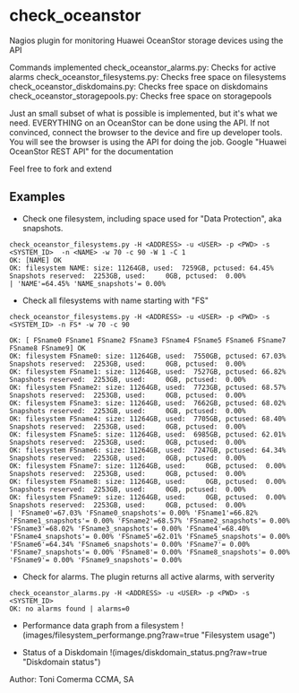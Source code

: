 # check_oceanstor

Nagios plugin for monitoring Huawei OceanStor storage devices using the API

Commands implemented
    check_oceanstor_alarms.py: Checks for active alarms
    check_oceanstor_filesystems.py: Checks free space on filesystems
    check_oceanstor_diskdomains.py: Checks free space on diskdomains
    check_oceanstor_storagepools.py: Checks free space on storagepools

Just an small subset of what is possible is implemented, but it's what we need.
EVERYTHING on an OceanStor can be done using the API. If not convinced,
connect the browser to the device and fire up developer tools. You will see
the browser is using the API for doing the job.
Google "Huawei OceanStor REST API" for the documentation

Feel free to fork and extend

## Examples

* Check one filesystem, including space used for "Data Protection", aka snapshots.
```
check_oceanstor_filesystems.py -H <ADDRESS> -u <USER> -p <PWD> -s <SYSTEM_ID>  -n <NAME> -w 70 -c 90 -W 1 -C 1
OK: [NAME] OK
OK: filesystem NAME: size: 11264GB, used:  7259GB, pctused: 64.45% Snapshots reserved:  2253GB, used:     0GB, pctused:  0.00%
| 'NAME'=64.45% 'NAME_snapshots'= 0.00%
```

* Check all filesystems with name starting with "FS"
```
check_oceanstor_filesystems.py -H <ADDRESS> -u <USER> -p <PWD> -s <SYSTEM_ID> -n FS* -w 70 -c 90

OK: [ FSname0 FSname1 FSname2 FSname3 FSname4 FSname5 FSname6 FSname7 FSname8 FSname9] OK
OK: filesystem FSname0: size: 11264GB, used:  7550GB, pctused: 67.03% Snapshots reserved:  2253GB, used:     0GB, pctused:  0.00%
OK: filesystem FSname1: size: 11264GB, used:  7527GB, pctused: 66.82% Snapshots reserved:  2253GB, used:     0GB, pctused:  0.00%
OK: filesystem FSname2: size: 11264GB, used:  7723GB, pctused: 68.57% Snapshots reserved:  2253GB, used:     0GB, pctused:  0.00%
OK: filesystem FSname3: size: 11264GB, used:  7662GB, pctused: 68.02% Snapshots reserved:  2253GB, used:     0GB, pctused:  0.00%
OK: filesystem FSname4: size: 11264GB, used:  7705GB, pctused: 68.40% Snapshots reserved:  2253GB, used:     0GB, pctused:  0.00%
OK: filesystem FSname5: size: 11264GB, used:  6985GB, pctused: 62.01% Snapshots reserved:  2253GB, used:     0GB, pctused:  0.00%
OK: filesystem FSname6: size: 11264GB, used:  7247GB, pctused: 64.34% Snapshots reserved:  2253GB, used:     0GB, pctused:  0.00%
OK: filesystem FSname7: size: 11264GB, used:     0GB, pctused:  0.00% Snapshots reserved:  2253GB, used:     0GB, pctused:  0.00%
OK: filesystem FSname8: size: 11264GB, used:     0GB, pctused:  0.00% Snapshots reserved:  2253GB, used:     0GB, pctused:  0.00%
OK: filesystem FSname9: size: 11264GB, used:     0GB, pctused:  0.00% Snapshots reserved:  2253GB, used:     0GB, pctused:  0.00%
| 'FSname0'=67.03% 'FSname0_snapshots'= 0.00% 'FSname1'=66.82% 'FSname1_snapshots'= 0.00% 'FSname2'=68.57% 'FSname2_snapshots'= 0.00% 'FSname3'=68.02% 'FSname3_snapshots'= 0.00% 'FSname4'=68.40% 'FSname4_snapshots'= 0.00% 'FSname5'=62.01% 'FSname5_snapshots'= 0.00% 'FSname6'=64.34% 'FSname6_snapshots'= 0.00% 'FSname7'= 0.00% 'FSname7_snapshots'= 0.00% 'FSname8'= 0.00% 'FSname8_snapshots'= 0.00% 'FSname9'= 0.00% 'FSname9_snapshots'= 0.00%
```

* Check for alarms. The plugin returns all active alarms, with serverity 
```
check_oceanstor_alarms.py -H <ADDRESS> -u <USER> -p <PWD> -s <SYSTEM_ID>
OK: no alarms found | alarms=0

```


* Performance data graph from a filesystem
!(images/filesystem_performange.png?raw=true "Filesystem usage")

* Status of a Diskdomain
!(images/diskdomain_status.png?raw=true "Diskdomain status")

Author: Toni Comerma
        CCMA, SA
